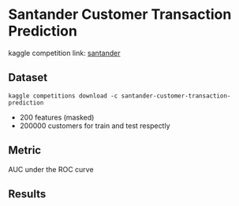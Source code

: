 Santander Customer Transaction Prediction
=============
kaggle competition
link: [santander](https://www.kaggle.com/c/santander-customer-transaction-prediction/overview/description)

## Dataset
```
kaggle competitions download -c santander-customer-transaction-prediction
```
* 200 features (masked)
* 200000 customers for train and test respectly

## Metric
AUC under the ROC curve

## Results
